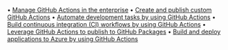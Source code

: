 •	[Manage GitHub Actions in the enterprise](https://learn.microsoft.com/en-us/training/modules/manage-github-actions-enterprise/)
•	[Create and publish custom GitHub Actions](https://learn.microsoft.com/en-us/training/modules/create-custom-github-actions/)
•	[Automate development tasks by using GitHub Actions](https://learn.microsoft.com/en-us/training/modules/github-actions-automate-tasks/)
•	[Build continuous integration (CI) workflows by using GitHub Actions](https://learn.microsoft.com/en-us/training/modules/github-actions-ci/)
•	[Leverage GitHub Actions to publish to GitHub Packages](https://learn.microsoft.com/en-us/training/modules/github-actions-cd/)
•	[Build and deploy applications to Azure by using GitHub Actions](https://learn.microsoft.com/en-us/training/modules/github-actions-cd/)
